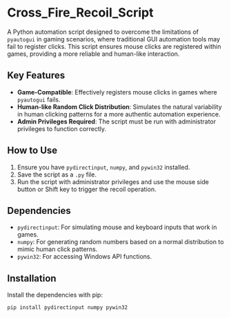 # Cross_Fire_Recoil_Script

A Python automation script designed to overcome the limitations of `pyautogui` in gaming scenarios, where traditional GUI automation tools may fail to register clicks. This script ensures mouse clicks are registered within games, providing a more reliable and human-like interaction.

## Key Features

- **Game-Compatible**: Effectively registers mouse clicks in games where `pyautogui` fails.
- **Human-like Random Click Distribution**: Simulates the natural variability in human clicking patterns for a more authentic automation experience.
- **Admin Privileges Required**: The script must be run with administrator privileges to function correctly.

## How to Use

1. Ensure you have `pydirectinput`, `numpy`, and `pywin32` installed.
2. Save the script as a `.py` file.
3. Run the script with administrator privileges and use the mouse side button or Shift key to trigger the recoil operation.

## Dependencies

- `pydirectinput`: For simulating mouse and keyboard inputs that work in games.
- `numpy`: For generating random numbers based on a normal distribution to mimic human click patterns.
- `pywin32`: For accessing Windows API functions.

## Installation

Install the dependencies with pip:

```bash
pip install pydirectinput numpy pywin32
